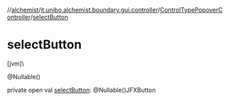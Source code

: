 //[alchemist](../../../index.md)/[it.unibo.alchemist.boundary.gui.controller](../index.md)/[ControlTypePopoverController](index.md)/[selectButton](select-button.md)

# selectButton

[jvm]\

@Nullable()

private open val [selectButton](select-button.md): @Nullable()JFXButton
